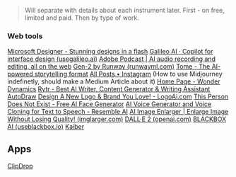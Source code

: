 >Will separate with details about each instrument later. First - on free, limited and paid. Then by type of work.

### Web tools

[Microsoft Designer - Stunning designs in a flash](https://designer.microsoft.com/)
[Galileo AI · Copilot for interface design (usegalileo.ai)](https://www.usegalileo.ai/)
[Adobe Podcast | AI audio recording and editing, all on the web](https://podcast.adobe.com/)
[Gen-2 by Runway (runwayml.com)](https://research.runwayml.com/gen2)
[Tome - The AI-powered storytelling format](https://beta.tome.app/)
[All Posts • Instagram](https://www.instagram.com/p/CoEcrKfjN6j/) (How to use Midjourney indefinetly, should make a Medium Article about it)
[Home Page - Wonder Dynamics](https://wonderdynamics.com/)
[Rytr - Best AI Writer, Content Generator & Writing Assistant](https://rytr.me/)
[AutoDraw](https://www.autodraw.com/)
[Design A New Logo & Brand You Love! - LogoAi.com](https://www.logoai.com/)
[This Person Does Not Exist - Free AI Face Generator](https://thispersondoesnotexist.xyz/)
[AI Voice Generator and Voice Cloning for Text to Speech - Resemble AI](https://www.resemble.ai/)
[AI Image Enlarger | Enlarge Image Without Losing Quality! (imglarger.com)](https://imglarger.com/)
[DALL·E 2 (openai.com)](https://openai.com/product/dall-e-2)
[BLACKBOX AI (useblackbox.io)](https://www.useblackbox.io/)
[Kaiber](https://www.kaiber.ai/)

## Apps

[ClipDrop](https://clipdrop.co/)
